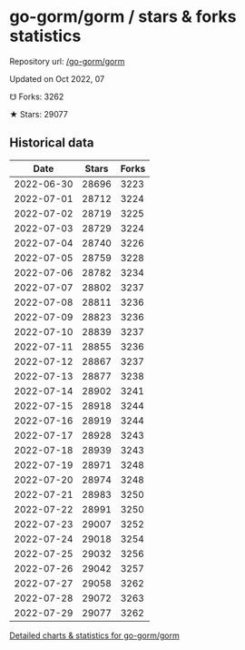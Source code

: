 # go-gorm/gorm / stars & forks statistics

Repository url: [/go-gorm/gorm](https://github.com/go-gorm/gorm)

Updated on Oct 2022, 07

☋ Forks: 3262

★ Stars: 29077

## Historical data
| Date | Stars | Forks |
|------|-------|-------|
| 2022-06-30 | 28696 | 3223 | 
| 2022-07-01 | 28712 | 3224 | 
| 2022-07-02 | 28719 | 3225 | 
| 2022-07-03 | 28729 | 3224 | 
| 2022-07-04 | 28740 | 3226 | 
| 2022-07-05 | 28759 | 3228 | 
| 2022-07-06 | 28782 | 3234 | 
| 2022-07-07 | 28802 | 3237 | 
| 2022-07-08 | 28811 | 3236 | 
| 2022-07-09 | 28823 | 3236 | 
| 2022-07-10 | 28839 | 3237 | 
| 2022-07-11 | 28855 | 3236 | 
| 2022-07-12 | 28867 | 3237 | 
| 2022-07-13 | 28877 | 3238 | 
| 2022-07-14 | 28902 | 3241 | 
| 2022-07-15 | 28918 | 3244 | 
| 2022-07-16 | 28919 | 3244 | 
| 2022-07-17 | 28928 | 3243 | 
| 2022-07-18 | 28939 | 3243 | 
| 2022-07-19 | 28971 | 3248 | 
| 2022-07-20 | 28974 | 3248 | 
| 2022-07-21 | 28983 | 3250 | 
| 2022-07-22 | 28991 | 3250 | 
| 2022-07-23 | 29007 | 3252 | 
| 2022-07-24 | 29018 | 3254 | 
| 2022-07-25 | 29032 | 3256 | 
| 2022-07-26 | 29042 | 3257 | 
| 2022-07-27 | 29058 | 3262 | 
| 2022-07-28 | 29072 | 3263 | 
| 2022-07-29 | 29077 | 3262 | 


[Detailed charts & statistics for go-gorm/gorm](https://reviewgithub.com/rep/go-gorm/gorm)

